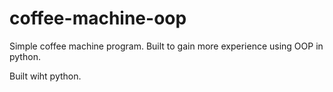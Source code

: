 # coffee-machine-oop

Simple coffee machine program. Built to gain more experience using OOP in python.

Built wiht python.
